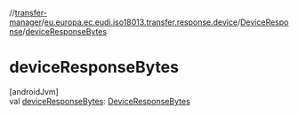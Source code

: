 //[transfer-manager](../../../index.md)/[eu.europa.ec.eudi.iso18013.transfer.response.device](../index.md)/[DeviceResponse](index.md)/[deviceResponseBytes](device-response-bytes.md)

# deviceResponseBytes

[androidJvm]\
val [deviceResponseBytes](device-response-bytes.md): [DeviceResponseBytes](../../eu.europa.ec.eudi.iso18013.transfer/-device-response-bytes/index.md)
